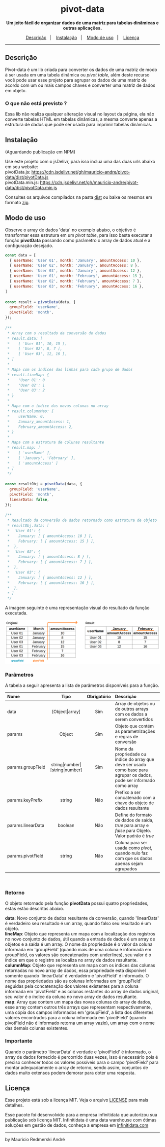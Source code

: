 <div align="center">

# pivot-data
**Um jeito fácil de organizar dados de uma matriz para tabelas dinâmicas e outras aplicações.**

<a href="#descrição">Descrição</a>&nbsp;&nbsp;&nbsp;|&nbsp;&nbsp;&nbsp;
<a href="#instalação">Instalação</a>&nbsp;&nbsp;&nbsp;|&nbsp;&nbsp;&nbsp;
<a href="#modo-de-uso">Modo de uso</a>&nbsp;&nbsp;&nbsp;|&nbsp;&nbsp;&nbsp;
<a href="#licença">Licença</a>

</div>

___

## Descrição

Pivot-data é um lib criada para converter os dados de uma matriz de modo à ser usada em uma tabela dinâmica ou *pivot table*, além deste recurso você pode usar esse projeto para agrupar os dados de uma matriz de acordo com um ou mais campos chaves e converter uma matriz de dados em objeto.

### O que não está previsto ?

Essa lib não realiza qualquer alteração visual no layout da página, ela não converte tabelas HTML em tabelas dinâmicas, a mesma converte apenas a estrutura de dados que pode ser usada para imprimir tabelas dinâmicas.

## Instalação

(Aguardando publicação em NPM)

Use este projeto com o jsDelivr, para isso inclua uma das duas urls abaixo em seu website: \
pivotData.js: https://cdn.jsdelivr.net/gh/mauricio-andre/pivot-data/dist/pivotData.js \
pivotData.min.js: https://cdn.jsdelivr.net/gh/mauricio-andre/pivot-data/dist/pivotData.min.js

Consultes os arquivos compilados na pasta [dist](dist) ou baixe os mesmos em formato
<a href=".github/pivotData.zip?raw=true">zip</a>.

## Modo de uso

Observe o array de dados 'data' no exemplo abaixo, o objetivo é transformar essa estrutura em um *pivot table*, para isso basta executar a função **pivotData** passando como parâmetro o array de dados atual e a configuração desejado.
``` javascript
const data = [
  { userName: 'User 01', month: 'January', amountAccess: 10 },
  { userName: 'User 02', month: 'January', amountAccess: 8 },
  { userName: 'User 03', month: 'January', amountAccess: 12 },
  { userName: 'User 01', month: 'February', amountAccess: 15 },
  { userName: 'User 02', month: 'February', amountAccess: 7 },
  { userName: 'User 03', month: 'February', amountAccess: 16 },
]

const result = pivotData(data, {
  groupField: 'userName',
  pivotField: 'month',
});

/**
 * Array com o resultado da conversão de dados
 * result.data: [
 *    [ 'User 01', 10, 15 ],
 *    [ 'User 02', 8, 7 ],
 *    [ 'User 03', 12, 16 ],
 * ]
 *
 * Mapa com os índices das linhas para cada grupo de dados
 * result.lineMap: {
 *    'User 01': 0
 *    'User 02': 1
 *    'User 03': 2
 * }
 *
 * Mapa com o índice das novas colunas no array
 * result.columnMao: {
 *    userName: 0,
 *    January_amountAccess: 1,
 *    February_amountAccess: 2,
 * }
 *
 * Mapa com a estrutura de colunas resultante
 * result.map: [
 *    [ 'userName' ],
 *    [ 'January', 'February' ],
 *    [ 'amountAccess' ]
 * ]
 */

const resultObj = pivotData(data, {
  groupField: 'userName',
  pivotField: 'month',
  linearData: false,
});

/**
 * Resultado da conversão de dados retornado como estrutura de objeto
 * resultObj.data: [
 *  'User 01': {
 *    January: [ { amountAccess: 10 } ],
 *    February: [ { amountAccess: 15 } ],
 *  },
 *  'User 02': {
 *    January: [ { amountAccess: 8 } ],
 *    February: [ { amountAccess: 7 } ],
 *  },
 *  'User 03': {
 *    January: [ { amountAccess: 12 } ],
 *    February: [ { amountAccess: 16 } ],
 *  },
 * ]
 */
```

A imagem seguinte é uma representação visual do resultado da função executada.
<div style="text-align: center; margin-bottom: 20px;">
<img style="width-max: 100%" src="./.github/pivotTable.png" alt="A tabela de dados original possuindo uma linha laranja vertical sobre a coluna 'month' e a tabela resultado com as colunas resultantes sublinhadas com uma linha laranja" />
</div>

### Parâmetros

A tabela a seguir apresenta a lista de parâmetros disponíveis para a função.


|        Nome       |      Tipo       | Obrigatório | Descrição |
|:------------------|:---------------:|:-----------:|:----------|
|        data       | [Object\|array] |     Sim     | Array de objetos ou de outros arrays com os dados a serem convertidos |
|       params      |      Object     |     Sim     | Objeto que contém as parametrizações e regras de conversão |
| params.groupField | string\|number\|[string\|number] |     Sim     | Nome da propriedade ou índice do array que deve ser usado como base para agrupar os dados, pode ser informado como array |
|  params.keyPrefix |      string     |     Não     | Prefixo a ser concatenado com a chave do objeto de dados resultante |
| params.linearData |     boolean     |     Não     | Define do formato de dados de saída, *true* para array e *false* para Objeto. Valor padrão é *true* |
| params.pivotField |      string     |     Não     | Coluna para ser usada como *pivot*, quando nulo faz com que os dados apenas sejam agrupados |

<br>

### Retorno

O objeto retornado pela função **pivotData** possui quatro propriedades, estas estão descritas abaixo.

**data**: Novo conjunto de dados resultante da conversão, quando 'linearData' é verdadeiro seu resultado é um array, quando falso seu resultado é um objeto.\
**lineMap**: Objeto que representa um mapa com a localização dos registros no novo conjunto de dados, útil quando a entrada de dados é um array de objetos e a saída é um array. O nome da propriedade é o valor da coluna informada em 'groupField' (quando mais de uma coluna é informada em groupField, os valores são concatenados com underlines), seu valor é o índice em que o registro se localiza no array de dados resultante.\
**columnMap**: Objeto que representa um mapa com os indices das colunas retornadas no novo array de dados, essa propriedade está disponível somente quando 'linearData' é verdadeiro e 'pivotField' é informado. O nome das propriedades são as colunas informadas em 'groupField' seguidas pela concatenação dos valores existentes para a coluna informada em 'pivotField' e as colunas restantes do array de dados original, seu valor é o índice da coluna no novo array de dados resultante.\
**map**: Array que contem um mapa das novas colunas do array de dados, esse array contem outros três arrays que representam respectivamente, uma cópia dos campos informados em 'groupField', a lista dos diferentes valores encontrados para a coluna informada em 'pivotField' (quando pivotField não é informado retorna um array vazio), um array com o nome das demais colunas existentes.

### Importante

Quando o parâmetro 'linearData' é verdade e 'pivotField' é informado, o array de dados fornecido é percorrido duas vezes, isso é necessário pois é preciso conhecer todos os valores possíveis para o campo 'pivotField' para montar adequadamente o array de retorno, sendo assim, conjuntos de dados muito extensos podem demorar para obter uma resposta.

## Licença

Esse projeto está sob a licença MIT. Veja o arquivo [LICENSE](LICENSE) para mais detalhes.

Esse pacote foi desenvolvido para a empresa infinitidata que autorizou sua publicação sob licença MIT. Infinitidata é uma data warehouse com ótimas soluções em gestão de dados, conheça a empresa em [infinitidata.com](https://infinitidata.com/)

___

by Mauricio Redmerski André
